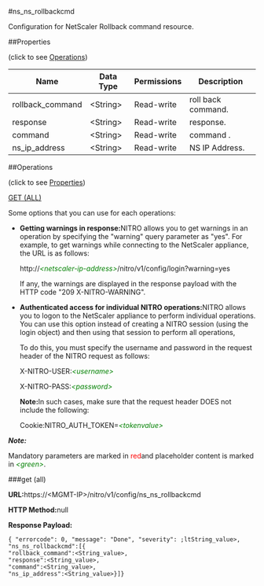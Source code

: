 #ns_ns_rollbackcmd

Configuration for NetScaler Rollback command resource.


##Properties 
<span>(click to see [Operations](#opera))</span>


<table><thead><tr><th>Name</th><th>Data Type</th><th>Permissions</th><th>Description</th></tr></thead><tbody><tr><td>rollback_command</td><td>&lt;String></td><td>Read-write</td><td>roll back command.</td></tr><tr><td>response</td><td>&lt;String></td><td>Read-write</td><td>response.</td></tr><tr><td>command</td><td>&lt;String></td><td>Read-write</td><td>command .</td></tr><tr><td>ns_ip_address</td><td>&lt;String></td><td>Read-write</td><td>NS IP Address.</td></tr></tbody></table>
##Operations 
<span>(click to see [Properties](#prope))</span>


[GET (ALL)](#get-)


Some options that you can use for each operations:
<ul><li><p><b>Getting warnings in response:</b>NITRO allows you to get warnings in an operation by specifying the "warning" query parameter as "yes". For example, to get warnings while connecting to the NetScaler appliance, the URL is as follows:</p><p>http://<span style="color:green;font-style:italic;">&lt;netscaler-ip-address&gt;</span>/nitro/v1/config/login?warning=yes</p><p>If any, the warnings are displayed in the response payload with the HTTP code "209 X-NITRO-WARNING".</p></li><li><p><b>Authenticated access for individual NITRO operations:</b>NITRO allows you to logon to the NetScaler appliance to perform individual operations. You can use this option instead of creating a NITRO session (using the login object) and then using that session to perform all operations,</p><p>To do this, you must specify the username and password in the request header of the NITRO request as follows:</p><p>X-NITRO-USER:<span style="color:green;font-style:italic;">&lt;username&gt;</span></p><p>X-NITRO-PASS:<span style="color:green;font-style:italic;">&lt;password&gt;</span></p><p><b>Note:</b>In such cases, make sure that the request header DOES not include the following:</p><p>Cookie:NITRO_AUTH_TOKEN=<span style="color:green;font-style:italic;">&lt;tokenvalue&gt;</span></p></li></ul>



***Note:*** 
Mandatory parameters are marked in <span style="color:#FF0000;">red</span>and placeholder content is marked in <span style="color:green;font-style:italic">&lt;green&gt;</span>.

###get (all)



<b>URL:</b>https://&lt;MGMT-IP&gt;/nitro/v1/config/ns_ns_rollbackcmd
<b>HTTP Method:</b>null
<b>Response Payload: </b>```{ "errorcode": 0, "message": "Done", "severity": ;ltString_value>, "ns_ns_rollbackcmd":[{"rollback_command":<String_value>,"response":<String_value>,"command":<String_value>,"ns_ip_address":<String_value>}]}```




